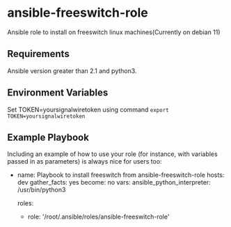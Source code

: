 ansible-freeswitch-role
=========

Ansible role to install on freeswitch linux machines(Currently on debian 11)

Requirements
------------

Ansible version greater than 2.1 and python3.

Environment Variables
---------------------

Set TOKEN=yoursignalwiretoken using command ```export TOKEN=yoursignalwiretoken```

Example Playbook
----------------

Including an example of how to use your role (for instance, with variables passed in as parameters) is always nice for users too:

- name: Playbook to install freeswitch from ansible-freeswitch-role
  hosts: dev
  gather_facts: yes
  become: no
  vars:
    ansible_python_interpreter: /usr/bin/python3

  roles:
    - role: '/root/.ansible/roles/ansible-freeswitch-role'
